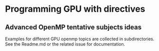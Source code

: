 # Programming GPU with directives

## Advanced OpenMP tentative subjects ideas
Examples for different GPU openmp topics are collected in subdirectories. See the Readme.md or the related issue for documentation.



